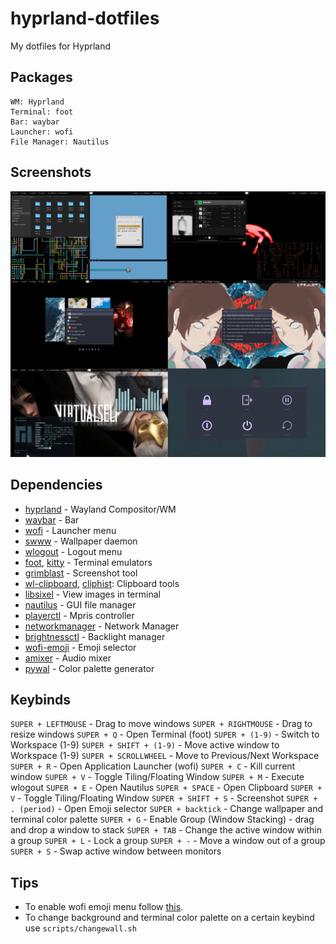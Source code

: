# hyprland-dotfiles

My dotfiles for Hyprland

## Packages

```
WM: Hyprland
Terminal: foot
Bar: waybar
Launcher: wofi
File Manager: Nautilus 
```

## Screenshots

![Screenshot](screenshots/screenshot.jpg)

## Dependencies

- [hyprland](https://github.com/vaxerski/hyprland) - Wayland Compositor/WM
- [waybar](https://github.com/Alexays/Waybar) - Bar
- [wofi](https://hg.sr.ht/~scoopta/wofi) - Launcher menu
- [swww](https://github.com/Horus645/swww) - Wallpaper daemon
- [wlogout](https://github.com/ArtsyMacaw/wlogout) - Logout menu
- [foot](https://codeberg.org/dnkl/foot), [kitty](https://github.com/kovidgoyal/kitty) - Terminal emulators
- [grimblast](https://github.com/hyprwm/contrib) - Screenshot tool
- [wl-clipboard](https://github.com/bugaevc/wl-clipboard), [cliphist](https://github.com/sentriz/cliphist): Clipboard tools
- [libsixel](https://github.com/saitoha/libsixel) - View images in terminal
- [nautilus](https://github.com/GNOME/nautilus) - GUI file manager
- [playerctl](https://github.com/altdesktop/playerctl) - Mpris controller
- [networkmanager](https://gitlab.freedesktop.org/NetworkManager/NetworkManager) - Network Manager
- [brightnessctl](https://github.com/Hummer12007/brightnessctl) - Backlight manager
- [wofi-emoji](https://github.com/Zeioth/wofi-emoji) - Emoji selector
- [amixer](https://man.archlinux.org/man/amixer.1.en) - Audio mixer
- [pywal](https://github.com/dylanaraps/pywal) - Color palette generator

## Keybinds

`SUPER + LEFTMOUSE` - Drag to move windows
`SUPER + RIGHTMOUSE` - Drag to resize windows
`SUPER + Q` - Open Terminal (foot)
`SUPER + (1-9)` - Switch to Workspace (1-9)
`SUPER + SHIFT + (1-9)` - Move active window to Workspace (1-9)
`SUPER + SCROLLWHEEL` - Move to Previous/Next Workspace
`SUPER + R` - Open Application Launcher (wofi)
`SUPER + C` - Kill current window
`SUPER + V` - Toggle Tiling/Floating Window
`SUPER + M` - Execute wlogout
`SUPER + E` - Open Nautilus
`SUPER + SPACE` - Open Clipboard
`SUPER + V` - Toggle Tiling/Floating Window
`SUPER + SHIFT + S` - Screenshot
`SUPER + . (period)` - Open Emoji selector
`SUPER + backtick` - Change wallpaper and terminal color palette
`SUPER + G` - Enable Group (Window Stacking) - drag and drop a window to stack
`SUPER + TAB` - Change the active window within a group
`SUPER + L` - Lock a group
`SUPER + -` - Move a window out of a group
`SUPER + S` - Swap active window between monitors

## Tips

- To enable wofi emoji menu follow [this](https://github.com/Zeioth/wofi-emoji).
- To change background and terminal color palette on a certain keybind use `scripts/changewall.sh`
